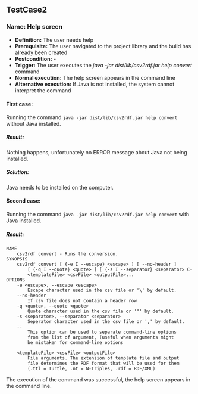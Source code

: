 TestCase2
---------

### Name: Help screen

-   **Definition:** The user needs help
-   **Prerequisite:** The user navigated to the project library and the
    build has already been created
-   **Postcondition:** -
-   **Trigger:** The user executes the *java -jar dist/lib/csv2rdf.jar
    help convert* command
-   **Normal execution:** The help screen appears in the command line
-   **Alternative execution:** If Java is not installed, the system
    cannot interpret the command

#### First case:

Running the command `java -jar dist/lib/csv2rdf.jar help convert`
without Java installed. 
##### Result: 
Nothing happens, unfortunately no ERROR message about Java not being installed.
##### Solution: 
Java needs to be installed on the computer.
#### Second case: 
Running the command `java -jar dist/lib/csv2rdf.jar help convert` with Java installed.
##### Result:

    NAME 
        csv2rdf convert - Runs the conversion. 
    SYNOPSIS 
        csv2rdf convert [ {-e I --escape} <escape> ] [ --no-header ] 
            [ {-q I --quote} <quote> ] [ {-s I --separator} <separator> C-
            <templateFile> <csvFile> <outputFile>... 
    OPTIONS 
        -e <escape>, --escape <escape> 
            Escape character used in the csv file or '\' by default. 
        --no-header 
            If csv file does not contain a header row 
        -q <quote>, --quote <quote> 
            Quote character used in the csv file or '"' by default. 
        -s <separator>, --separator <separator> 
            Seperator character used in the csv file or ',' by default.
        --
            This option can be used to separate command-line options 
            from the list of argument, (useful when arguments might 
            be mistaken for command-line options 
            
        <templateFile> <csvFile> <outputFile> 
            File arguments. The extension of template file and output 
            file determines the RDF format that will be used for them 
            (.ttl = Turtle, .nt = N-Triples, .rdf = RDF/XML)
          

The execution of the command was successful, the help screen appears in
the command line.
